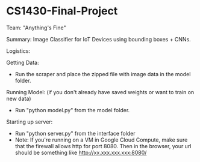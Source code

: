 # CS1430-Final-Project
Team: "Anything's Fine"

Summary: Image Classifier for IoT Devices using bounding boxes + CNNs. 

Logistics:

Getting Data:
- Run the scraper and place the zipped file with image data in the model folder.

Running Model: (if you don't already have saved weights or want to train on new data)

- Run "python model.py" from the model folder.

Starting up server:

- Run "python server.py" from the interface folder
- Note: If you're running on a VM in  Google Cloud Compute, make sure that the firewall allows http for port 8080. Then in the browser, your url should be something like http://xx.xxx.xxx.xxx:8080/